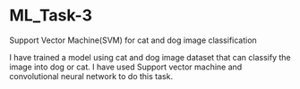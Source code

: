 # ML_Task-3
Support Vector Machine(SVM) for cat and dog image classification 

I have trained a model using cat and dog image dataset that can classify the image into dog or cat. 
I have used Support vector machine and convolutional neural network to do this task.
